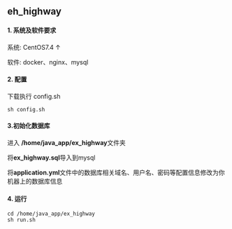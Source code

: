 ## eh_highway

#### 1. 系统及软件要求

系统: CentOS7.4 ↑

软件: docker、nginx、mysql

#### 2. 配置

下载执行 config.sh

```shell
sh config.sh
```

#### 3.初始化数据库

进入 **/home/java_app/ex_highway**文件夹

将**ex_highway.sql**导入到mysql

将**application.yml**文件中的数据库相关域名、用户名、密码等配置信息修改为你机器上的数据库信息

#### 4. 运行

```shell
cd /home/java_app/ex_highway
sh run.sh
```



